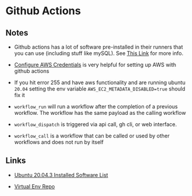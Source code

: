 # Github Actions

## Notes

- Github actions has a lot of software pre-installed in their runners that you can use (including stuff like mySQL). See [This Link](https://github.com/actions/virtual-environments/blob/main/images/linux/Ubuntu2004-README.md) for more info.

- [Configure AWS Credentials](https://github.com/aws-actions/configure-aws-credentials) is very helpful for setting up AWS with github actions

- If you hit error 255 and have aws functionality and are running ubuntu `20.04` setting the env variable `AWS_EC2_METADATA_DISABLED=true` should fix it

- `workflow_run` will run a workflow after the completion of a previous workflow. The workflow has the same payload as the calling workflow

- `workflow_dispatch` is triggered via api call, gh cli, or web interface.

- `workflow_call` is a workflow that can be called or used by other workflows and does not run by itself

## Links

- [Ubuntu 20.04.3 Installed Software List](https://github.com/actions/virtual-environments/blob/main/images/linux/Ubuntu2004-README.md)

- [Virtual Env Repo](https://github.com/actions/virtual-environments)
